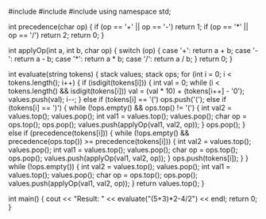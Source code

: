 #include <iostream>
#include <stack>
#include <string>
using namespace std;

int precedence(char op) {
    if (op == '+' || op == '-') return 1;
    if (op == '*' || op == '/') return 2;
    return 0;
}

int applyOp(int a, int b, char op) {
    switch (op) {
        case '+': return a + b;
        case '-': return a - b;
        case '*': return a * b;
        case '/': return a / b;
    }
    return 0;
}

int evaluate(string tokens) {
    stack<int> values;
    stack<char> ops;
    for (int i = 0; i < tokens.length(); i++) {
        if (isdigit(tokens[i])) {
            int val = 0;
            while (i < tokens.length() && isdigit(tokens[i]))
                val = (val * 10) + (tokens[i++] - '0');
            values.push(val);
            i--;
        } else if (tokens[i] == '(') ops.push('(');
        else if (tokens[i] == ')') {
            while (!ops.empty() && ops.top() != '(') {
                int val2 = values.top(); values.pop();
                int val1 = values.top(); values.pop();
                char op = ops.top(); ops.pop();
                values.push(applyOp(val1, val2, op));
            }
            ops.pop();
        } else if (precedence(tokens[i])) {
            while (!ops.empty() && precedence(ops.top()) >= precedence(tokens[i])) {
                int val2 = values.top(); values.pop();
                int val1 = values.top(); values.pop();
                char op = ops.top(); ops.pop();
                values.push(applyOp(val1, val2, op));
            }
            ops.push(tokens[i]);
        }
    }
    while (!ops.empty()) {
        int val2 = values.top(); values.pop();
        int val1 = values.top(); values.pop();
        char op = ops.top(); ops.pop();
        values.push(applyOp(val1, val2, op));
    }
    return values.top();
}

int main() {
    cout << "Result: " << evaluate("(5+3)*2-4/2") << endl;
    return 0;
}
